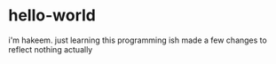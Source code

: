 # hello-world

i'm hakeem. just learning this programming ish
made a few changes to reflect nothing actually
